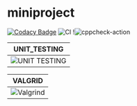 # miniproject
[![Codacy Badge](https://app.codacy.com/project/badge/Grade/e72b7c526c2a4ccfb9a63d06c81af4bb)](https://www.codacy.com/gh/99002468/miniproject/dashboard?utm_source=github.com&amp;utm_medium=referral&amp;utm_content=99002468/miniproject&amp;utm_campaign=Badge_Grade)
![CI](https://github.com/99002468/miniproject/workflows/CI/badge.svg)
!![cppcheck-action](https://github.com/99002468/miniproject/workflows/cppcheck-action/badge.svg)


|UNIT_TESTING|
|-----|
|![UNIT TESTING](https://github.com/99002442/Unix_GasStation/workflows/UNIT%20TESTING/badge.svg)|


|VALGRID|
|-----|
|![Valgrind](https://github.com/99002442/Unix_GasStation/workflows/Valgrind/badge.svg)|\


